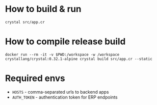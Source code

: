 # How to build & run
  ```
  crystal src/app.cr
  ```

# How to compile release build
  ```
  docker run --rm -it -v $PWD:/workspace -w /workspace crystallang/crystal:0.32.1-alpine crystal build src/app.cr --static
  ```

# Required envs
- `HOSTS` - comma-separated urls to backend apps
- `AUTH_TOKEN` - authentication token for ERP endpoints
